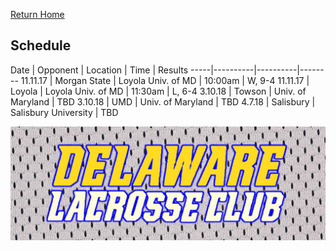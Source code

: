 [Return Home](http://delawarelacrosse.club/index)

## Schedule

Date | Opponent | Location | Time | Results
-----|----------|----------|--------
11.11.17 | Morgan State | Loyola Univ. of MD | 10:00am | W, 9-4
11.11.17 | Loyola | Loyola Univ. of MD | 11:30am | L, 6-4
3.10.18 | Towson | Univ. of Maryland | TBD
3.10.18 | UMD | Univ. of Maryland | TBD 
4.7.18 | Salisbury | Salisbury University | TBD 

![Banner](/meshbanner.jpg)
